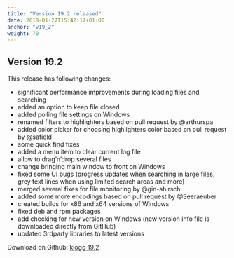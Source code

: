 ```yaml
---
title: "Version 19.2 released"
date: 2018-01-27T15:42:17+01:00
anchor: "v19_2"
weight: 70
---
```


## Version 19.2

This release has following changes:

 - significant performance improvements during loading files and searching
 - added an option to keep file closed
 - added polling file settings on Windows
 - renamed filters to highlighters based on pull request by @arthurspa
 - added color picker for choosing highlighters color based on pull request by @safield
 - some quick find fixes
 - added a menu item to clear current log file
 - allow to drag’n’drop several files
 - change bringing main window to front on Windows
 - fixed some UI bugs (progress updates when searching in large files, grey text lines when using limited search areas and more)
 - merged several fixes for file monitoring by @gin-ahirsch
 - added some more encodings based on pull request by @Seeraeuber
 - created builds for x86 and x64 versions of Windows
 - fixed deb and rpm packages
 - add checking for new version on Windows (new version info file is downloaded directly from GitHub)
 - updated 3rdparty libraries to latest versions
  
Download on Github: [klogg 19.2](https://github.com/variar/klogg/releases/tag/v19.2)

